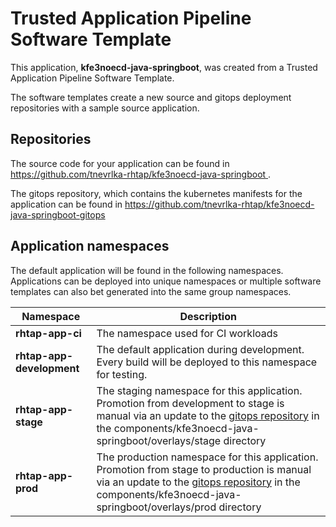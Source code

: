 # Trusted Application Pipeline Software Template

This application, **kfe3noecd-java-springboot**, was created from a Trusted Application Pipeline Software Template.

The software templates create a new source and gitops deployment repositories with a sample source application. 

## Repositories

The source code for your application can be found in [https://github.com/tnevrlka-rhtap/kfe3noecd-java-springboot ](https://github.com/tnevrlka-rhtap/kfe3noecd-java-springboot ).
 
The gitops repository, which contains the kubernetes manifests for the application can be found in 
[https://github.com/tnevrlka-rhtap/kfe3noecd-java-springboot-gitops ](https://github.com/tnevrlka-rhtap/kfe3noecd-java-springboot-gitops ) 

## Application namespaces 

The default application will be found in the following namespaces. Applications can be deployed into unique namespaces or multiple software templates can also bet generated into the same group namespaces.  

|  Namespace   |  Description   |  
| -------- | -------- |
| **rhtap-app-ci** | The namespace used for CI workloads |
| **rhtap-app-development** | The default application during development. Every build will be deployed to this namespace for testing. |
| **rhtap-app-stage** | The staging namespace for this application. Promotion from development to stage is manual via an update to the [gitops repository](https://github.com/tnevrlka-rhtap/kfe3noecd-java-springboot-gitops ) in the components/kfe3noecd-java-springboot/overlays/stage directory |
| **rhtap-app-prod** | The production namespace for this application. Promotion from stage to production is manual via an update to the [gitops repository](https://github.com/tnevrlka-rhtap/kfe3noecd-java-springboot-gitops ) in the components/kfe3noecd-java-springboot/overlays/prod directory |